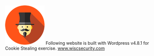 ![](https://github.com/Amagicians/Markdown-Photo/raw/master/851667_wand_512x512.png)
Following website is built with Wordpress v4.8.1 for Cookie Stealing exercise.
www.wiscsecurity.com
